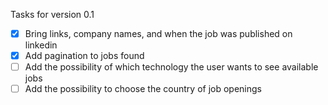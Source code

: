 Tasks for version 0.1

* [X] Bring links, company names, and when the job was published on linkedin
* [X] Add pagination to jobs found
* [ ] Add the possibility of which technology the user wants to see available jobs
* [ ] Add the possibility to choose the country of job openings
